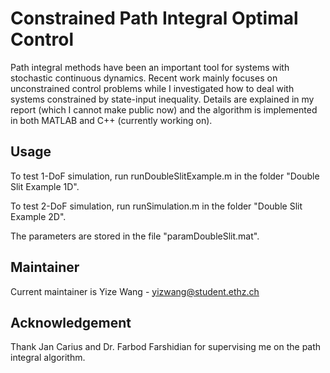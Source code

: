# Constrained Path Integral Optimal Control

Path integral methods have been an important tool for systems with stochastic continuous dynamics. Recent work mainly focuses on unconstrained control problems while I investigated how to deal with systems constrained by state-input inequality. Details are explained in my report (which I cannot make public now) and the algorithm is implemented in both MATLAB and C++ (currently working on).

## Usage

To test 1-DoF simulation, run runDoubleSlitExample.m in the folder "Double Slit Example 1D".

To test 2-DoF simulation, run runSimulation.m in the folder "Double Slit Example 2D".

The parameters are stored in the file "paramDoubleSlit.mat".

## Maintainer

Current maintainer is Yize Wang - yizwang@student.ethz.ch

## Acknowledgement

Thank Jan Carius and Dr. Farbod Farshidian for supervising me on the path integral algorithm.
